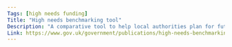 ```yaml
---
Tags: [high needs funding]
Title: "High needs benchmarking tool"
Description: "A comparative tool to help local authorities plan for future high needs spend and provision."
Link: https://www.gov.uk/government/publications/high-needs-benchmarking-tool
---
```

